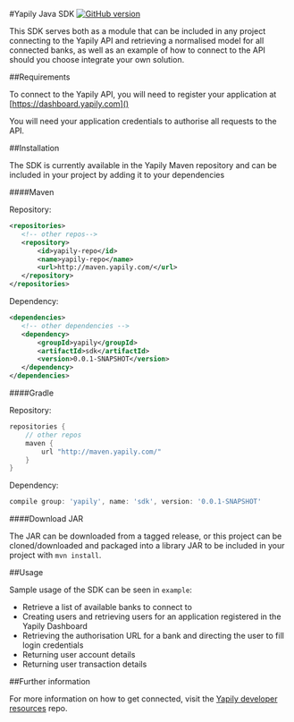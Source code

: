 #Yapily Java SDK
[![GitHub version](https://d25lcipzij17d.cloudfront.net/badge.svg?id=gh&type=6&v=0.0.1-SNAPSHOT&x2=0)](http://badge.fury.io/gh/boennemann%2Fbadges)

This SDK serves both as a module that can be included in any project connecting to the Yapily API and retrieving a normalised model for all
connected banks, as well as an example of how to connect to the API should you choose integrate your own solution.

##Requirements

To connect to the Yapily API, you will need to register your application at [https://dashboard.yapily.com]()

You will need your application credentials to authorise all requests to the API.

##Installation

The SDK is currently available in the Yapily Maven repository and can be included in your project 
by adding it to your dependencies

####Maven

Repository:

```xml
<repositories>
   <!-- other repos-->
   <repository>
       <id>yapily-repo</id>
       <name>yapily-repo</name>
       <url>http://maven.yapily.com/</url>
   </repository>
</repositories>
```

Dependency:

```xml
<dependencies>
   <!-- other dependencies -->
   <dependency>
       <groupId>yapily</groupId>
       <artifactId>sdk</artifactId>
       <version>0.0.1-SNAPSHOT</version>
   </dependency>
</dependencies>
```

####Gradle

Repository:

```groovy
repositories {
    // other repos
    maven {
        url "http://maven.yapily.com/"
    }
}
```

Dependency:

```groovy
compile group: 'yapily', name: 'sdk', version: '0.0.1-SNAPSHOT'
```

####Download JAR

The JAR can be downloaded from a tagged release, or this project can be cloned/downloaded and packaged into a library JAR to be included
in your project with `mvn install`.

##Usage

Sample usage of the SDK can be seen in `example`:

- Retrieve a list of available banks to connect to
- Creating users and retrieving users for an application registered in the Yapily Dashboard
- Retrieving the authorisation URL for a bank and directing the user to fill login credentials
- Returning user account details
- Returning user transaction details

##Further information

For more information on how to get connected, visit the
[Yapily developer resources](https://github.com/yapily/developer-resources) repo.
